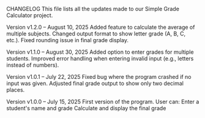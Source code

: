 CHANGELOG
This file lists all the updates made to our Simple Grade Calculator project.


Version v1.2.0 – August 10, 2025
Added feature to calculate the average of multiple subjects.
Changed output format to show letter grade (A, B, C, etc.).
Fixed rounding issue in final grade display.


Version v1.1.0 – August 30, 2025
Added option to enter grades for multiple students.
Improved error handling when entering invalid input (e.g., letters instead of numbers).


Version v1.0.1 – July 22, 2025
Fixed bug where the program crashed if no input was given.
Adjusted final grade output to show only two decimal places.


Version v1.0.0 – July 15, 2025
First version of the program.
User can:
Enter a student's name and grade
Calculate and display the final grade

